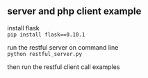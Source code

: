 ## server and php client example
install flask  
`pip install flask==0.10.1`  

run the restful server on command line   
`python restful_server.py`  

then run the restful client call examples  

